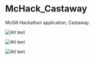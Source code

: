 McHack_Castaway
===============

McGill Hackathon application, Castaway.

![Alt text](/path/to/Screenshots/blank.png "App in Zen")

![Alt text](/path/to/query.png "Entering directions to query")

![Alt text](/path/to/reply.png "Text message received from query")

